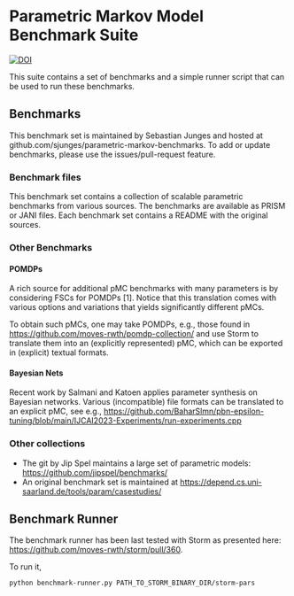 Parametric Markov Model Benchmark Suite
=======================================

[![DOI](https://zenodo.org/badge/689586831.svg)](https://zenodo.org/badge/latestdoi/689586831)

This suite contains a set of benchmarks and a simple runner script that can be used to run these benchmarks. 

Benchmarks
-----------
This benchmark set is maintained by Sebastian Junges and hosted at github.com/sjunges/parametric-markov-benchmarks.
To add or update benchmarks, please use the issues/pull-request feature.

### Benchmark files

This benchmark set contains a collection of scalable parametric benchmarks from various sources. The benchmarks are available as PRISM or JANI files. Each benchmark set contains a README with the original sources.

### Other Benchmarks

#### POMDPs
A rich source for additional pMC benchmarks with many parameters is by considering FSCs for POMDPs [1].
Notice that this translation comes with various options and variations that yields significantly different pMCs.

To obtain such pMCs, one may take POMDPs, e.g., those found in https://github.com/moves-rwth/pomdp-collection/ and use Storm to translate them into an (explicitly represented) pMC, which can be exported in (explicit) textual formats.

#### Bayesian Nets
Recent work by Salmani and Katoen applies parameter synthesis on Bayesian networks. Various (incompatible) file formats can be translated to an explicit pMC, see e.g., https://github.com/BaharSlmn/pbn-epsilon-tuning/blob/main/IJCAI2023-Experiments/run-experiments.cpp

### Other collections
- The git by Jip Spel maintains a large set of parametric models: https://github.com/jipspel/benchmarks/
- An original benchmark set is maintained at https://depend.cs.uni-saarland.de/tools/param/casestudies/

Benchmark Runner
-----------------
The benchmark runner has been last tested with Storm as presented here: https://github.com/moves-rwth/storm/pull/360.

To run it,
```
python benchmark-runner.py PATH_TO_STORM_BINARY_DIR/storm-pars
```
